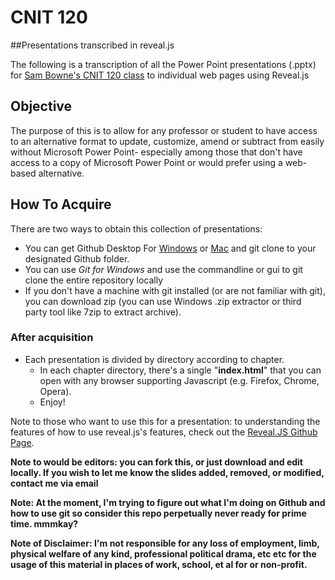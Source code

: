 # CNIT 120
##Presentations transcribed in reveal.js

The following is a transcription of all the Power Point presentations (.pptx) for [Sam Bowne's CNIT 120 class](https://samsclass.info/120/120_S16.shtml) to individual web pages using Reveal.js

## Objective
The purpose of this is to allow for any professor or student to have access to an alternative format to update, customize, amend or subtract from easily without Microsoft Power Point- especially among those that don't have access to a copy of Microsoft Power Point or would prefer using a web-based alternative.

## How To Acquire
There are two ways to obtain this collection of presentations:

* You can get Github Desktop For [Windows](https://desktop.github.com) or [Mac](https://desktop.github.com/#) and git clone to your designated Github folder.
* You can use *Git for Windows* and use the commandline or gui to git clone the entire repository locally
* If you don't have a machine with git installed (or are not familiar with git), you can download zip (you can use Windows .zip extractor or third party tool like 7zip to extract archive).

### After acquisition
* Each presentation is divided by directory according to chapter.
    - In each chapter directory, there's a single "**index.html**" that you can open with any browser supporting Javascript (e.g. Firefox, Chrome, Opera).
    - Enjoy!

Note to those who want to use this for a presentation: to understanding the features of how to use reveal.js's features, check out the [Reveal.JS Github Page](https://github.com/hakimel/reveal.js/).


**Note to would be editors: you can fork this, or just download and edit locally. If you wish to let me know the slides added, removed, or modified, contact me via email**

**Note: At the moment, I'm trying to figure out what I'm doing on Github and how to use git so consider this repo perpetually never ready for prime time. mmmkay?**

**Note of Disclaimer: I'm not responsible for any loss of employment, limb, physical welfare of any kind, professional political drama, etc etc for the usage of this material in places of work, school, et al for or non-profit.**
